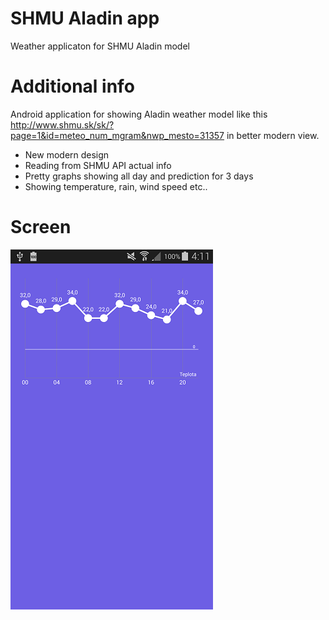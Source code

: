 # SHMU Aladin app
Weather applicaton for SHMU Aladin model

# Additional info
Android application for showing Aladin weather model like this http://www.shmu.sk/sk/?page=1&id=meteo_num_mgram&nwp_mesto=31357 in better modern view.
- New modern design
- Reading from SHMU API actual info
- Pretty graphs showing all day and prediction for 3 days
- Showing temperature, rain, wind speed etc..

# Screen
![alt tag](https://raw.githubusercontent.com/matwosk/SHMU-FIIT/Feature_Charts/app/src/main/res/design/screen.png)
